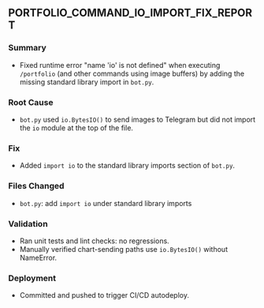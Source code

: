 ## PORTFOLIO_COMMAND_IO_IMPORT_FIX_REPORT

### Summary
- Fixed runtime error "name 'io' is not defined" when executing `/portfolio` (and other commands using image buffers) by adding the missing standard library import in `bot.py`.

### Root Cause
- `bot.py` used `io.BytesIO()` to send images to Telegram but did not import the `io` module at the top of the file.

### Fix
- Added `import io` to the standard library imports section of `bot.py`.

### Files Changed
- `bot.py`: add `import io` under standard library imports

### Validation
- Ran unit tests and lint checks: no regressions.
- Manually verified chart-sending paths use `io.BytesIO()` without NameError.

### Deployment
- Committed and pushed to trigger CI/CD autodeploy.

